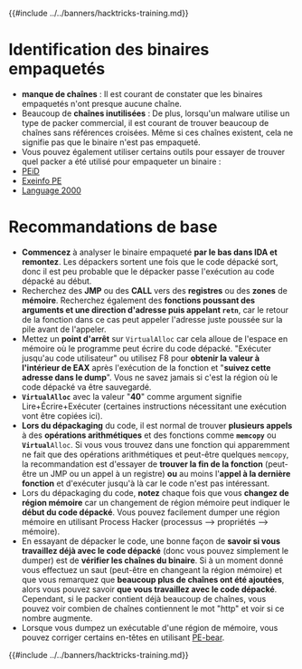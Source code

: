 {{#include ../../banners/hacktricks-training.md}}

# Identification des binaires empaquetés

- **manque de chaînes** : Il est courant de constater que les binaires empaquetés n'ont presque aucune chaîne.
- Beaucoup de **chaînes inutilisées** : De plus, lorsqu'un malware utilise un type de packer commercial, il est courant de trouver beaucoup de chaînes sans références croisées. Même si ces chaînes existent, cela ne signifie pas que le binaire n'est pas empaqueté.
- Vous pouvez également utiliser certains outils pour essayer de trouver quel packer a été utilisé pour empaqueter un binaire :
- [PEiD](http://www.softpedia.com/get/Programming/Packers-Crypters-Protectors/PEiD-updated.shtml)
- [Exeinfo PE](http://www.softpedia.com/get/Programming/Packers-Crypters-Protectors/ExEinfo-PE.shtml)
- [Language 2000](http://farrokhi.net/language/)

# Recommandations de base

- **Commencez** à analyser le binaire empaqueté **par le bas dans IDA et remontez**. Les dépackers sortent une fois que le code dépacké sort, donc il est peu probable que le dépacker passe l'exécution au code dépacké au début.
- Recherchez des **JMP** ou des **CALL** vers des **registres** ou des **zones** de **mémoire**. Recherchez également des **fonctions poussant des arguments et une direction d'adresse puis appelant `retn`**, car le retour de la fonction dans ce cas peut appeler l'adresse juste poussée sur la pile avant de l'appeler.
- Mettez un **point d'arrêt** sur `VirtualAlloc` car cela alloue de l'espace en mémoire où le programme peut écrire du code dépacké. "Exécuter jusqu'au code utilisateur" ou utilisez F8 pour **obtenir la valeur à l'intérieur de EAX** après l'exécution de la fonction et "**suivez cette adresse dans le dump**". Vous ne savez jamais si c'est la région où le code dépacké va être sauvegardé.
- **`VirtualAlloc`** avec la valeur "**40**" comme argument signifie Lire+Écrire+Exécuter (certaines instructions nécessitant une exécution vont être copiées ici).
- **Lors du dépackaging** du code, il est normal de trouver **plusieurs appels** à des **opérations arithmétiques** et des fonctions comme **`memcopy`** ou **`Virtual`**`Alloc`. Si vous vous trouvez dans une fonction qui apparemment ne fait que des opérations arithmétiques et peut-être quelques `memcopy`, la recommandation est d'essayer de **trouver la fin de la fonction** (peut-être un JMP ou un appel à un registre) **ou** au moins l'**appel à la dernière fonction** et d'exécuter jusqu'à là car le code n'est pas intéressant.
- Lors du dépackaging du code, **notez** chaque fois que vous **changez de région mémoire** car un changement de région mémoire peut indiquer le **début du code dépacké**. Vous pouvez facilement dumper une région mémoire en utilisant Process Hacker (processus --> propriétés --> mémoire).
- En essayant de dépacker le code, une bonne façon de **savoir si vous travaillez déjà avec le code dépacké** (donc vous pouvez simplement le dumper) est de **vérifier les chaînes du binaire**. Si à un moment donné vous effectuez un saut (peut-être en changeant la région mémoire) et que vous remarquez que **beaucoup plus de chaînes ont été ajoutées**, alors vous pouvez savoir **que vous travaillez avec le code dépacké**.\
Cependant, si le packer contient déjà beaucoup de chaînes, vous pouvez voir combien de chaînes contiennent le mot "http" et voir si ce nombre augmente.
- Lorsque vous dumpez un exécutable d'une région de mémoire, vous pouvez corriger certains en-têtes en utilisant [PE-bear](https://github.com/hasherezade/pe-bear-releases/releases).

{{#include ../../banners/hacktricks-training.md}}
